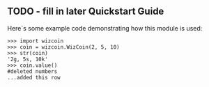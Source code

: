 TODO - fill in later
Quickstart Guide
----------------

Here`s some example code demonstrating how this module is used:

	>>> import wizcoin
	>>> coin = wizcoin.WizCoin(2, 5, 10)
	>>> str(coin)
	'2g, 5s, 10k'
	>>> coin.value()
	#deleted numbers
	...added this row